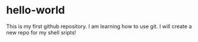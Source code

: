 # hello-world
This is my first github repository.
I am learning how to use git. 
I will create a new repo for my shell sripts!
